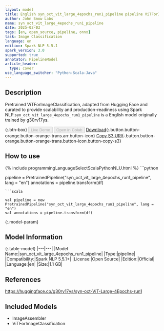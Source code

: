 ```yaml
---
layout: model
title: English syn_oct_vit_large_4epochs_run1_pipeline pipeline ViTForImageClassification from g30rv17ys
author: John Snow Labs
name: syn_oct_vit_large_4epochs_run1_pipeline
date: 2025-02-03
tags: [en, open_source, pipeline, onnx]
task: Image Classification
language: en
edition: Spark NLP 5.5.1
spark_version: 3.0
supported: true
annotator: PipelineModel
article_header:
  type: cover
use_language_switcher: "Python-Scala-Java"
---
```


## Description

Pretrained ViTForImageClassification, adapted from Hugging Face and curated to provide scalability and production-readiness using Spark NLP.`syn_oct_vit_large_4epochs_run1_pipeline` is a English model originally trained by g30rv17ys.

{:.btn-box}
<button class="button button-orange" disabled>Live Demo</button>
<button class="button button-orange" disabled>Open in Colab</button>
[Download](https://s3.amazonaws.com/auxdata.johnsnowlabs.com/public/models/syn_oct_vit_large_4epochs_run1_pipeline_en_5.5.1_3.0_1738578884809.zip){:.button.button-orange.button-orange-trans.arr.button-icon}
[Copy S3 URI](s3://auxdata.johnsnowlabs.com/public/models/syn_oct_vit_large_4epochs_run1_pipeline_en_5.5.1_3.0_1738578884809.zip){:.button.button-orange.button-orange-trans.button-icon.button-copy-s3}

## How to use



<div class="tabs-box" markdown="1">
{% include programmingLanguageSelectScalaPythonNLU.html %}
```python

pipeline = PretrainedPipeline("syn_oct_vit_large_4epochs_run1_pipeline", lang = "en")
annotations =  pipeline.transform(df)   

```
```scala

val pipeline = new PretrainedPipeline("syn_oct_vit_large_4epochs_run1_pipeline", lang = "en")
val annotations = pipeline.transform(df)

```
</div>

{:.model-param}
## Model Information

{:.table-model}
|---|---|
|Model Name:|syn_oct_vit_large_4epochs_run1_pipeline|
|Type:|pipeline|
|Compatibility:|Spark NLP 5.5.1+|
|License:|Open Source|
|Edition:|Official|
|Language:|en|
|Size:|1.1 GB|

## References

https://huggingface.co/g30rv17ys/syn-oct-ViT-Large-4Epochs-run1

## Included Models

- ImageAssembler
- ViTForImageClassification